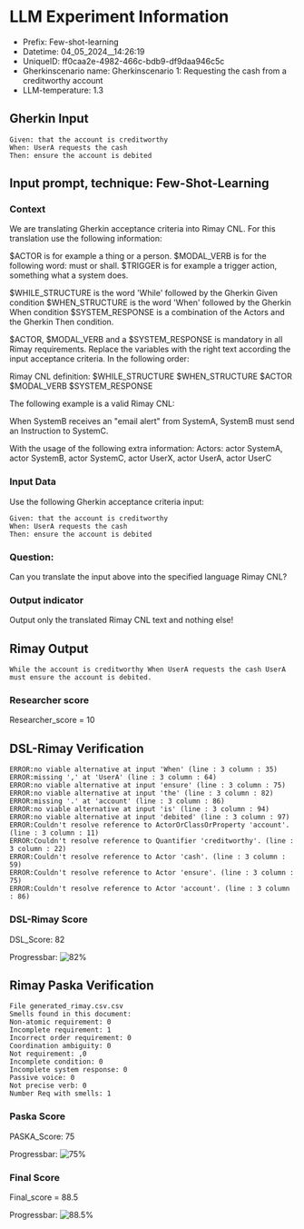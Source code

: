 

# LLM Experiment Information
* Prefix:   Few-shot-learning
* Datetime: 04_05_2024__14:26:19
* UniqueID: ff0caa2e-4982-466c-bdb9-df9daa946c5c
* Gherkinscenario name: Gherkinscenario 1: Requesting the cash from a creditworthy account
* LLM-temperature: 1.3

        

## Gherkin Input
```
Given: that the account is creditworthy
When: UserA requests the cash
Then: ensure the account is debited
```
    



## Input prompt, technique: Few-Shot-Learning


### Context
We are translating Gherkin acceptance criteria into Rimay CNL.
For this translation use the following information:

$ACTOR is for example a thing or a person.
$MODAL_VERB is for  the following word: must or shall.
$TRIGGER is for example a trigger action, something what a system does.

$WHILE_STRUCTURE is the word 'While' followed by the Gherkin Given condition
$WHEN_STRUCTURE is the word  'When' followed by the Gherkin When condition
$SYSTEM_RESPONSE is a combination of the Actors and the Gherkin Then condition.

$ACTOR, $MODAL_VERB and a $SYSTEM_RESPONSE is mandatory in all Rimay requirements.
Replace the variables with the right text according the input acceptance criteria.
In the following order: 

Rimay CNL definition: $WHILE_STRUCTURE $WHEN_STRUCTURE $ACTOR $MODAL_VERB $SYSTEM_RESPONSE

The following example is a valid Rimay CNL:

When SystemB receives an "email alert" from SystemA, SystemB must send an Instruction to SystemC.

With the usage of the following extra information:
Actors: actor SystemA, actor SystemB, actor SystemC, actor UserX, actor UserA, actor UserC


        

### Input Data
Use the following Gherkin acceptance criteria input: 
```
Given: that the account is creditworthy
When: UserA requests the cash
Then: ensure the account is debited
```

### Question:
Can you translate the input above into the specified language Rimay CNL?

### Output indicator
Output only the translated Rimay CNL text and nothing else!


## Rimay Output
```
While the account is creditworthy When UserA requests the cash UserA must ensure the account is debited.
``` 
            

### Researcher score
Researcher_score = 10




## DSL-Rimay Verification
```
ERROR:no viable alternative at input 'When' (line : 3 column : 35)
ERROR:missing ',' at 'UserA' (line : 3 column : 64)
ERROR:no viable alternative at input 'ensure' (line : 3 column : 75)
ERROR:no viable alternative at input 'the' (line : 3 column : 82)
ERROR:missing '.' at 'account' (line : 3 column : 86)
ERROR:no viable alternative at input 'is' (line : 3 column : 94)
ERROR:no viable alternative at input 'debited' (line : 3 column : 97)
ERROR:Couldn't resolve reference to ActorOrClassOrProperty 'account'. (line : 3 column : 11)
ERROR:Couldn't resolve reference to Quantifier 'creditworthy'. (line : 3 column : 22)
ERROR:Couldn't resolve reference to Actor 'cash'. (line : 3 column : 59)
ERROR:Couldn't resolve reference to Actor 'ensure'. (line : 3 column : 75)
ERROR:Couldn't resolve reference to Actor 'account'. (line : 3 column : 86)

```
### DSL-Rimay Score
DSL_Score: 82

Progressbar: ![82%](https://progress-bar.dev/82)

            


## Rimay Paska Verification
```
File generated_rimay.csv.csv
Smells found in this document: 
Non-atomic requirement: 0
Incomplete requirement: 1
Incorrect order requirement: 0
Coordination ambiguity: 0
Not requirement: ,0
Incomplete condition: 0
Incomplete system response: 0
Passive voice: 0
Not precise verb: 0
Number Req with smells: 1

```
### Paska Score
PASKA_Score: 75

Progressbar: ![75%](https://progress-bar.dev/75)

            

### Final Score
Final_score = 88.5

Progressbar: ![88.5%](https://progress-bar.dev/88.5)

